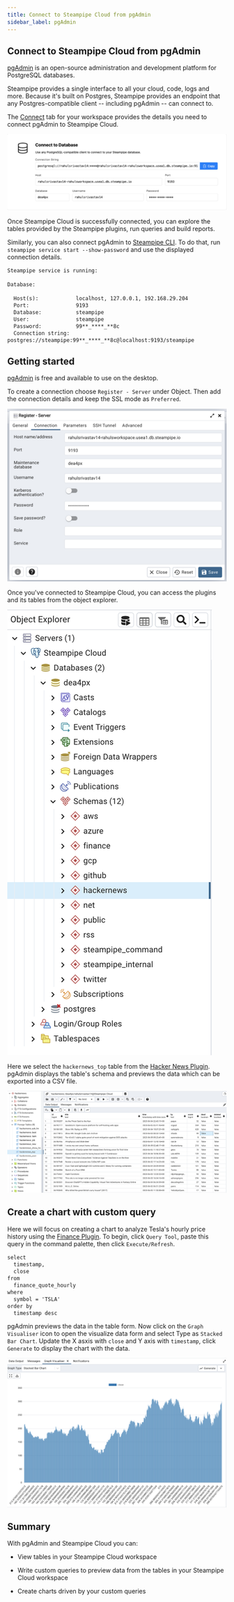 ```yaml
---
title: Connect to Steampipe Cloud from pgAdmin
sidebar_label: pgAdmin
---
```

## Connect to Steampipe Cloud from pgAdmin

[pgAdmin](https://www.pgadmin.org/) is an open-source administration and development platform for PostgreSQL databases.

Steampipe provides a single interface to all your cloud, code, logs and more. Because it's built on Postgres, Steampipe provides an endpoint that any Postgres-compatible client -- including pgAdmin -- can connect to.

The [Connect](/docs/cloud/integrations/overview) tab for your workspace provides the details you need to connect pgAdmin to Steampipe Cloud.

<div style={{"marginTop":"1em", "marginBottom":"1em", "width":"90%"}}>
<img src="/images/docs/cloud/steampipe-cloud-connect-details.jpg" />
</div>

Once Steampipe Cloud is successfully connected, you can explore the tables provided by the Steampipe plugins, run queries and build reports.

Similarly, you can also connect pgAdmin to [Steampipe CLI](https://steampipe.io/downloads). To do that, run `steampipe service start --show-password` and use the displayed connection details.

```
Steampipe service is running:

Database:

  Host(s):            localhost, 127.0.0.1, 192.168.29.204
  Port:               9193
  Database:           steampipe
  User:               steampipe
  Password:           99**_****_**8c
  Connection string:  postgres://steampipe:99**_****_**8c@localhost:9193/steampipe
```

## Getting started

[pgAdmin](https://www.pgadmin.org/download/) is free and available to use on the desktop.

To create a connection choose `Register - Server` under Object. Then add the connection details and keep the SSL mode as `Preferred`.

<div style={{"marginTop":"1em", "marginBottom":"1em", "width":"90%"}}>
<img src="/images/docs/cloud/pgadmin-conection-success.png" />
</div>

Once you've connected to Steampipe Cloud, you can access the plugins and its tables from the object explorer.

<div style={{"marginTop":"1em", "marginBottom":"1em", "width":"90%"}}>
<img src="/images/docs/cloud/pgadmin-object-explorer.png" />
</div>

Here we select the `hackernews_top` table from the [Hacker News Plugin](https://hub.steampipe.io/plugins/turbot/hackernews). pgAdmin displays the table's schema and previews the data which can be exported into a CSV file.

<div style={{"marginTop":"1em", "marginBottom":"1em", "width":"90%"}}>
<img src="/images/docs/cloud/pgadmin-data-preview.png" />
</div>

## Create a chart with custom query

Here we will focus on creating a chart to analyze Tesla's hourly price history using the [Finance Plugin](https://hub.steampipe.io/plugins/turbot/finance). To begin, click `Query Tool`, paste this query in the command palette, then click `Execute/Refresh`.

```
select
  timestamp,
  close
from
  finance_quote_hourly
where
  symbol = 'TSLA'
order by
  timestamp desc
  ```

pgAdmin previews the data in the table form. Now click on the `Graph Visualiser` icon to open the visualize data form and select Type as `Stacked Bar Chart`. Update the X asxis with `close` and Y axis with `timestamp`, click `Generate` to display the chart with the data.

<div style={{"marginTop":"1em", "marginBottom":"1em", "width":"90%"}}>
<img src="/images/docs/cloud/pgadmin-graph-visualiser.png" />
</div>

## Summary

With pgAdmin and Steampipe Cloud you can:

- View tables in your Steampipe Cloud workspace

- Write custom queries to preview data from the tables in your Steampipe Cloud workspace

- Create charts driven by your custom queries